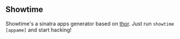 ## Showtime

Showtime's a sinatra apps generator based on [thor](http://github.com/wycats/thor).  Just run `showtime [appame]` and start hacking!
